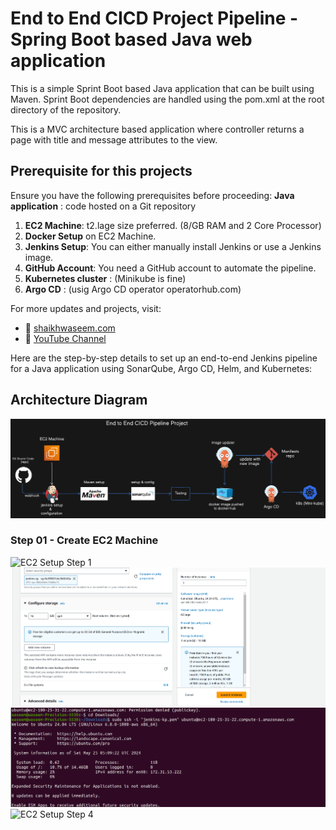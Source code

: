 # End to End CICD Project Pipeline  - Spring Boot based Java web application
 
This is a simple Sprint Boot based Java application that can be built using Maven. Sprint Boot dependencies are handled using the pom.xml 
at the root directory of the repository.

This is a MVC architecture based application where controller returns a page with title and message attributes to the view.


## Prerequisite for this projects

Ensure you have the following prerequisites before proceeding:
**Java application** : code hosted on a Git repository
1. **EC2 Machine**: t2.lage size preferred. (8/GB RAM and 2 Core Processor)
2. **Docker Setup** on EC2 Machine.
3. **Jenkins Setup**: You can either manually install Jenkins or use a Jenkins image.
4. **GitHub Account**: You need a GitHub account to automate the pipeline.
5. **Kubernetes cluster** : (Minikube is fine)
5. **Argo CD** : (usig Argo CD operator operatorhub.com)

For more updates and projects, visit:
- 💾 [shaikhwaseem.com](https://shaikhwaseem.com)
- 💾 [YouTube Channel](https://www.youtube.com/@waseeemuddin)


Here are the step-by-step details to set up an end-to-end Jenkins pipeline for a Java application using SonarQube, Argo CD, Helm, and Kubernetes:

## Architecture Diagram
![Architecture Diagram](img/pipelinediagram.png)

### Step 01 - Create EC2 Machine 
![EC2 Setup Step 1](img/2.png)
![EC2 Setup Step 2](img/03.png)
![EC2 Setup Step 3](img/04.png)
![EC2 Setup Step 4](img/05.JPG)



